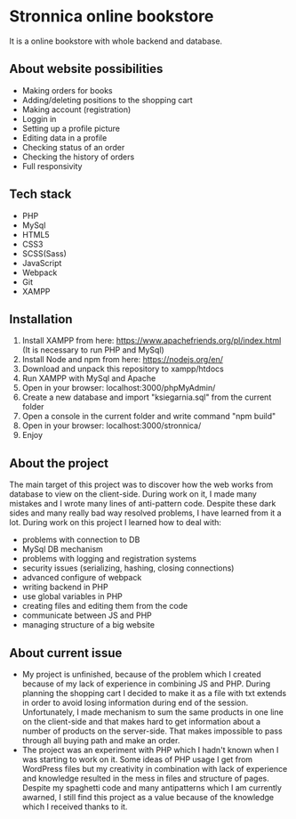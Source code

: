Stronnica online bookstore
=============================
It is a online bookstore with whole backend and database. 

About website possibilities
-------------------------------
- Making orders for books
- Adding/deleting positions to the shopping cart
- Making account (registration)
- Loggin in
- Setting up a profile picture
- Editing data in a profile
- Checking status of an order
- Checking the history of orders
- Full responsivity

Tech stack
---------------
- PHP
- MySql
- HTML5
- CSS3
- SCSS(Sass)
- JavaScript
- Webpack
- Git
- XAMPP

Installation
----------------
1. Install XAMPP from here: https://www.apachefriends.org/pl/index.html (It is necessary to run PHP and MySql) 
2. Install Node and npm from here: https://nodejs.org/en/
2. Download and unpack this repository to xampp/htdocs
3. Run XAMPP with MySql and Apache
4. Open in your browser: localhost:3000/phpMyAdmin/
5. Create a new database and import "ksiegarnia.sql" from the current folder
6. Open a console in the current folder and write command "npm build"
7. Open in your browser: localhost:3000/stronnica/
8. Enjoy

About the project
---------------------
The main target of this project was to discover how the web works from database to view on the client-side. During work on it, I made many mistakes and I wrote many lines of anti-pattern code. Despite these dark sides and many really bad way resolved problems, I have learned from it a lot.
During work on this project I learned how to deal with:
- problems with connection to DB
- MySql DB mechanism
- problems with logging and registration systems
- security issues (serializing, hashing, closing connections)
- advanced configure of webpack
- writing backend in PHP
- use global variables in PHP
- creating files and editing them from the code
- communicate between JS and PHP
- managing structure of a big website

About current issue
---------------------
- My project is unfinished, because of the problem which I created because of my lack of experience in combining JS and PHP. During planning the shopping cart I decided to make it as a file with txt extends in order to avoid losing information during end of the session. Unfortunately, I made mechanism to sum the same products in one line on the client-side and that makes hard to get information about a number of products on the server-side. That makes impossible to pass through all buying path and make an order.
- The project was an experiment with PHP which I hadn't known when I was starting to work on it. Some ideas of PHP usage I get from WordPress files but my creativity in combination with lack of experience and knowledge resulted in the mess in files and structure of pages. Despite my spaghetti code and many antipatterns which I am currently awarned, I still find this project as a value because of the knowledge which I received thanks to it.
